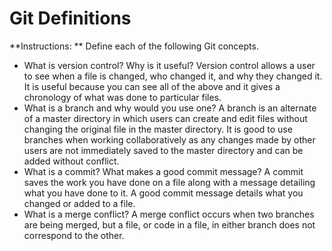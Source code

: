 # Git Definitions

**Instructions: ** Define each of the following Git concepts.

* What is version control?  Why is it useful?
Version control allows a user to see when a file is changed, who changed it, and why they changed it. It is useful because you can see all of the above and it gives a chronology of what was done to particular files.
* What is a branch and why would you use one?
A branch is an alternate of a master directory in which users can create and edit files without changing the original file in the master directory. It is good to use branches when working collaboratively as any changes made by other users are not immediately saved to the master directory and can be added without conflict.
* What is a commit? What makes a good commit message?
A commit saves the work you have done on a file along with a message detailing what you have done to it. A good commit message details what you changed or added to a file.
* What is a merge conflict?
A merge conflict occurs when two branches are being merged, but a file, or code in a file, in either branch does not correspond to the other.